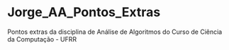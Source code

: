 # Jorge_AA_Pontos_Extras
Pontos extras da disciplina de Análise de Algoritmos do Curso de Ciência da Computação - UFRR
